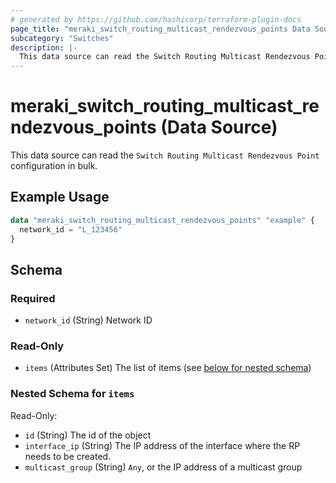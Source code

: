 ```yaml
---
# generated by https://github.com/hashicorp/terraform-plugin-docs
page_title: "meraki_switch_routing_multicast_rendezvous_points Data Source - terraform-provider-meraki"
subcategory: "Switches"
description: |-
  This data source can read the Switch Routing Multicast Rendezvous Point configuration in bulk.
---
```


# meraki_switch_routing_multicast_rendezvous_points (Data Source)

This data source can read the `Switch Routing Multicast Rendezvous Point` configuration in bulk.

## Example Usage

```terraform
data "meraki_switch_routing_multicast_rendezvous_points" "example" {
  network_id = "L_123456"
}
```

<!-- schema generated by tfplugindocs -->
## Schema

### Required

- `network_id` (String) Network ID

### Read-Only

- `items` (Attributes Set) The list of items (see [below for nested schema](#nestedatt--items))

<a id="nestedatt--items"></a>
### Nested Schema for `items`

Read-Only:

- `id` (String) The id of the object
- `interface_ip` (String) The IP address of the interface where the RP needs to be created.
- `multicast_group` (String) `Any`, or the IP address of a multicast group
